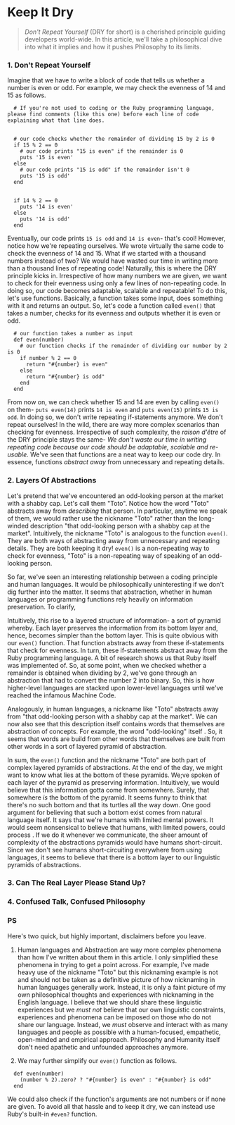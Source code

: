 
# Keep It Dry

> *Don't Repeat Yourself* (DRY for short) is a cherished principle guiding developers world-wide. In this article, we'll take a philosophical dive into what it implies and how it pushes Philosophy to its limits.

### 1. Don't Repeat Yourself

  Imagine that we have to write a block of code that tells us whether a number is even or odd. For example, we may check the evenness of 14 and 15 as follows.


```
  # If you're not used to coding or the Ruby programming language, please find comments (like this one) before each line of code explaining what that line does.


  # our code checks whether the remainder of dividing 15 by 2 is 0
  if 15 % 2 == 0
    # our code prints "15 is even" if the remainder is 0
    puts '15 is even'
  else
    # our code prints "15 is odd" if the remainder isn't 0
    puts '15 is odd'
  end


  if 14 % 2 == 0
    puts '14 is even'
  else
    puts '14 is odd'
  end
```


  Eventually, our code prints `15 is odd` and `14 is even`- that's cool! However, notice how we're repeating ourselves. We wrote virtually the same code to check the evenness of 14 and 15. What if we started with a thousand numbers instead of two? We would have wasted our time in writing more than a thousand lines of repeating code! Naturally, this is where the DRY principle kicks in. Irrespective of how many numbers we are given, we want to check for their evenness using only a few lines of non-repeating code. In doing so, our code becomes adaptable, scalable and repeatable! To do this, let's use functions. Basically, a function takes some input, does something with it and returns an output. So, let's code a function called `even()` that takes a number, checks for its evenness and outputs whether it is even or odd.


```
  # our function takes a number as input
  def even(number)
    # our function checks if the remainder of dividing our number by 2 is 0
    if number % 2 == 0
      return "#{number} is even"
    else
      return "#{number} is odd"
    end
  end
```

  From now on, we can check whether 15 and 14 are even by calling `even()` on them- `puts even(14)` prints `14 is even` and `puts even(15)` prints `15 is odd`. In doing so, we don't write repeating if-statements anymore. We don't repeat ourselves! In the wild, there are way more complex scenarios than checking for evenness. Irrespective of such complexity, the *raison d'être* of the DRY principle stays the same- *We don't waste our time in writing repeating code because our code should be adaptable, scalable and re-usable.* We've seen that functions are a neat way to keep our code dry. In essence, functions *abstract away* from unnecessary and repeating details.


### 2. Layers Of Abstractions

  Let's pretend that we've encountered an odd-looking person at the market with a shabby cap. Let's call them "Toto". Notice how the word "Toto" abstracts away from *describing* that person. In particular, anytime we speak of them, we would rather use the nickname "Toto" rather than the long-winded description "that odd-looking person with a shabby cap at the market". Intuitively, the nickname "Toto" is analogous to the function `even()`. They are both ways of abstracting away from unnecessary and repeating details. They are both keeping it dry! `even()` is a non-repeating way to check for evenness, "Toto" is a non-repeating way of speaking of an odd-looking person.

  So far, we've seen an interesting relationship between a coding principle and human languages. It would be philosophically uninteresting if we don't dig further into the matter. It seems that abstraction, whether in human languages or programming functions rely heavily on information preservation. To clarify,


  Intuitively, this rise to a layered structure of information- a sort of pyramid whereby. Each layer preserves the information from its bottom layer and, hence, becomes simpler than the bottom layer. This is quite obvious with our `even()` function. That function abstracts away from these if-statements that check for evenness. In turn, these if-statements abstract away from the Ruby programming language. A bit of research shows us that Ruby itself was implemented of. So, at some point, when we checked whether a remainder is obtained when dividing by 2, we've gone through an abstraction that had to convert the number 2 into binary. So, this is how higher-level languages are stacked upon lower-level languages until we've reached the infamous Machine Code.

  Analogously, in human languages, a nickname like "Toto" abstracts away from "that odd-looking person with a shabby cap at the market". We can now also see that this description itself contains words that themselves are abstraction of concepts. For example, the word "odd-looking" itself . So, it seems that words are build from other words that themselves are built from other words in a sort of layered pyramid of abstraction.

  In sum, the `even()` function and the nickname "Toto" are both part of complex layered pyramids of abstractions. At the end of the day, we might want to know what lies at the bottom of these pyramids. We;ve spoken of each layer of the pyramid as preserving information. Intuitively, we would believe that this information gotta come from somewhere. Surely, that somewhere *is* the bottom of the pyramid. It seems funny to think that there's no such bottom and that its turtles all the way down. One good argument for believing that such a bottom exist comes from natural language itself. It says that we're humans with limited mental powers. It would seem nonsensical to believe that humans, with limited powers, could process . If we do it whenever we communicate, the sheer amount of complexity of the abstractions pyramids would have humans short-circuit. Since we don't see humans short-circuiting everywhere from using languages, it seems to believe that there is a bottom layer to our linguistic pyramids of abstractions.

### 3. Can The Real Layer Please Stand Up?

### 4. Confused Talk, Confused Philosophy


### PS

  Here's two quick, but highly important, disclaimers before you leave.


  1. Human languages and Abstraction are way more complex phenomena than how I've written about them in this article. I only simplified these phenomena in trying to get a point across. For example, I've made heavy use of the nickname "Toto" but this nicknaming example is not and should not be taken as a definitive picture of how nicknaming in human languages generally work. Instead, it is only a faint picture of my own philosophical thoughts and experiences with nicknaming in the English language. I believe that we should share these linguistic experiences but we *must not* believe that our own linguistic constraints, experiences and phenomena can be imposed on those who do not share our language. Instead, we *must* observe and interact with as many languages and people as possible with a human-focused, empathetic, open-minded and empirical approach. Philosophy and Humanity itself don't need apathetic and unfounded approaches anymore.


  2. We may further simplify our `even()` function as follows.

```
  def even(number)
    (number % 2).zero? ? "#{number} is even" : "#{number} is odd"
  end
```

  We could also check if the function's arguments are not numbers or if none are given. To avoid all that hassle and to keep it dry, we can instead use Ruby's built-in `#even?` function.
